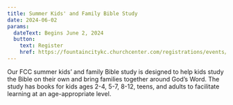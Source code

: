 ```yaml
---
title: Summer Kids' and Family Bible Study
date: 2024-06-02
params:
  dateText: Begins June 2, 2024
  button:
    text: Register
    href: https://fountaincitykc.churchcenter.com/registrations/events/2267968
---
```


Our FCC summer kids’ and family Bible study is designed to help kids study the Bible on their own and bring families together around God’s Word. The study has books for kids ages 2-4, 5-7, 8-12, teens, and adults to facilitate learning at an age-appropriate level.
